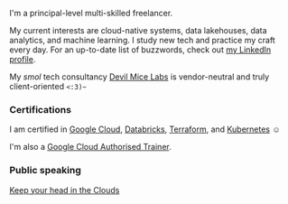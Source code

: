 I'm a principal-level multi-skilled freelancer. 

My current interests are cloud-native systems, data lakehouses, data analytics, and machine learning. I study new tech and practice my craft every day. For an up-to-date list of buzzwords, check out [my LinkedIn profile](https://www.linkedin.com/in/oliver-frolovs/).

My *smol* tech consultancy [Devil Mice Labs](https://devilmicelabs.com/) is vendor-neutral and truly client-oriented `<:3)~`

### Certifications

I am certified in [Google Cloud](https://www.credly.com/users/oliver-frolovs), [Databricks](https://directory.databrickscertified.com/profile/f3c409490600bb5cfbdbff2a277d9ef70fbad066), [Terraform](https://www.credly.com/badges/cf6494f1-dd04-48c7-88ec-a63c7f5e05d1/public_url), and [Kubernetes](https://www.credly.com/badges/fa9954a6-4bcb-4a77-ac03-96542dfda8f1/public_url) ☺️

I'm also a [Google Cloud Authorised Trainer](https://www.credly.com/badges/012b1724-1ccd-49f5-a659-5e7f1d69c75d/public_url).

### Public speaking

[Keep your head in the Clouds](https://gdsc.community.dev/events/details/developer-student-clubs-university-of-novi-sad-presents-keep-your-head-in-the-clouds/)

